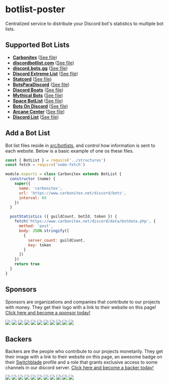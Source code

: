 # botlist-poster
Centralized service to distribute your Discord bot's statistics to multiple bot lists. 

## Supported Bot Lists
- **[Carbonitex](https://www.carbonitex.net/discord/bots)** ([See file](src/botlists/Carbonitex.js))
- **[discordbotlist.com](https://discordbotlist.com/)** ([See file](src/botlists/DiscordBotListCOM.js))
- **[discord.bots.gg](https://discord.bots.gg/)** ([See file](src/botlists/DiscordBotsGG.js))
- **[Discord Extreme List](https://discordextremelist.xyz/)** ([See file](src/botlists/DiscordExtremeList.js))
- **[Statcord](https://statcord.com/)** ([See file](src/botlists/Statcord.js))
- **[BotsParaDiscord](https://botsparadiscord.com/)** ([See file](src/botlists/BotsParaDiscord.js))
- **[Discord Boats](https://discord.boats/)** ([See file](src/botlists/DiscordBoats.js))
- **[Mythical Bots](https://mythicalbots.xyz/)** ([See file](src/botlists/MythicalBots.js))
- **[Space BotList](https://space-bot-list.org/)** ([See file](src/botlists/SpaceBotList.js))
- **[Bots On Discord](https://bots.ondiscord.xyz/)** ([See file](src/botlists/BotsOnDiscord.js))
- **[Arcane Center](https://arcane-center.xyz/)** ([See file](src/botlists/ArcaneCenter.js))
- **[Discord List](https://discordlist.co/)** ([See file](src/botlists/DiscordList.js))


## Add a Bot List
Bot list files reside in [src/botlists](src/botlists), and control how information is sent to each website. Below is a basic example of one os these files.

```js
const { BotList } = require('../structures')
const fetch = require('node-fetch')

module.exports = class Carbonitex extends BotList {
  constructor (name) {
    super({
      name: 'carbonitex',
      url: 'https://www.carbonitex.net/discord/bots',
      interval: 60
    })
  }

  postStatistics ({ guildCount, botId, token }) {
    fetch('https://www.carbonitex.net/discord/data/botdata.php', {
      method: 'post',
      body: JSON.stringify([
        {
          server_count: guildCount,
          key: token
        }
      ])
    })
    return true
  }
}
```

## Sponsors

Sponsors are organizations and companies that contribute to our projects with money. They get their logo with a link to their website on this page! [Click here and become a sponsor today!]([sponsors-url])

<a href="https://opencollective.com/switchblade/sponsor/0/website?requireActive=false" target="_blank"><img src="https://opencollective.com/switchblade/sponsor/0/avatar.svg?requireActive=false"></a>
<a href="https://opencollective.com/switchblade/sponsor/1/website?requireActive=false" target="_blank"><img src="https://opencollective.com/switchblade/sponsor/1/avatar.svg?requireActive=false"></a>
<a href="https://opencollective.com/switchblade/sponsor/2/website?requireActive=false" target="_blank"><img src="https://opencollective.com/switchblade/sponsor/2/avatar.svg?requireActive=false"></a>
<a href="https://opencollective.com/switchblade/sponsor/3/website?requireActive=false" target="_blank"><img src="https://opencollective.com/switchblade/sponsor/3/avatar.svg?requireActive=false"></a>
<a href="https://opencollective.com/switchblade/sponsor/4/website?requireActive=false" target="_blank"><img src="https://opencollective.com/switchblade/sponsor/4/avatar.svg?requireActive=false"></a>
<a href="https://opencollective.com/switchblade/sponsor/5/website?requireActive=false" target="_blank"><img src="https://opencollective.com/switchblade/sponsor/5/avatar.svg?requireActive=false"></a>
<a href="https://opencollective.com/switchblade/sponsor/6/website?requireActive=false" target="_blank"><img src="https://opencollective.com/switchblade/sponsor/6/avatar.svg?requireActive=false"></a>
<a href="https://opencollective.com/switchblade/sponsor/7/website?requireActive=false" target="_blank"><img src="https://opencollective.com/switchblade/sponsor/7/avatar.svg?requireActive=false"></a>
<a href="https://opencollective.com/switchblade/sponsor/8/website?requireActive=false" target="_blank"><img src="https://opencollective.com/switchblade/sponsor/8/avatar.svg?requireActive=false"></a>
<a href="https://opencollective.com/switchblade/sponsor/9/website?requireActive=false" target="_blank"><img src="https://opencollective.com/switchblade/sponsor/9/avatar.svg?requireActive=false"></a>
<a href="https://opencollective.com/switchblade/sponsor/10/website?requireActive=false" target="_blank"><img src="https://opencollective.com/switchblade/sponsor/10/avatar.svg?requireActive=false"></a>

## Backers

Backers are the people who contribute to our projects monetarily. They get their image with a link to their website on this page, an awesome badge on their [Switchblade](http://switchblade.xyz/) profile and a role that grants exclusive access to some channels in our discord server. [Click here and become a backer today!]([backers-url])

<a href="https://opencollective.com/switchblade/backer/0/website?requireActive=false" target="_blank"><img src="https://opencollective.com/switchblade/backer/0/avatar.svg?requireActive=false"></a>
<a href="https://opencollective.com/switchblade/backer/1/website?requireActive=false" target="_blank"><img src="https://opencollective.com/switchblade/backer/1/avatar.svg?requireActive=false"></a>
<a href="https://opencollective.com/switchblade/backer/2/website?requireActive=false" target="_blank"><img src="https://opencollective.com/switchblade/backer/2/avatar.svg?requireActive=false"></a>
<a href="https://opencollective.com/switchblade/backer/3/website?requireActive=false" target="_blank"><img src="https://opencollective.com/switchblade/backer/3/avatar.svg?requireActive=false"></a>
<a href="https://opencollective.com/switchblade/backer/4/website?requireActive=false" target="_blank"><img src="https://opencollective.com/switchblade/backer/4/avatar.svg?requireActive=false"></a>
<a href="https://opencollective.com/switchblade/backer/5/website?requireActive=false" target="_blank"><img src="https://opencollective.com/switchblade/backer/5/avatar.svg?requireActive=false&a=1"></a>
<a href="https://opencollective.com/switchblade/backer/6/website?requireActive=false" target="_blank"><img src="https://opencollective.com/switchblade/backer/6/avatar.svg?requireActive=false"></a>
<a href="https://opencollective.com/switchblade/backer/7/website?requireActive=false" target="_blank"><img src="https://opencollective.com/switchblade/backer/7/avatar.svg?requireActive=false"></a>
<a href="https://opencollective.com/switchblade/backer/8/website?requireActive=false" target="_blank"><img src="https://opencollective.com/switchblade/backer/8/avatar.svg?requireActive=false"></a>
<a href="https://opencollective.com/switchblade/backer/9/website?requireActive=false" target="_blank"><img src="https://opencollective.com/switchblade/backer/9/avatar.svg?requireActive=false"></a>
<a href="https://opencollective.com/switchblade/backer/10/website?requireActive=false" target="_blank"><img src="https://opencollective.com/switchblade/backer/10/avatar.svg?requireActive=false"></a>